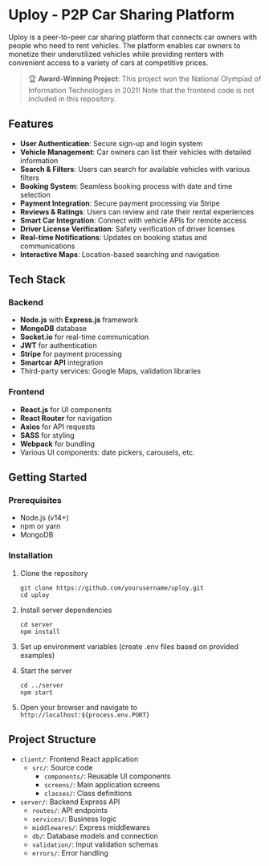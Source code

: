 # Uploy - P2P Car Sharing Platform

Uploy is a peer-to-peer car sharing platform that connects car owners with people who need to rent vehicles. The platform enables car owners to monetize their underutilized vehicles while providing renters with convenient access to a variety of cars at competitive prices.

> 🏆 **Award-Winning Project**: This project won the National Olympiad of Information Technologies in 2021! Note that the frontend code is not included in this repository.

## Features

- **User Authentication**: Secure sign-up and login system
- **Vehicle Management**: Car owners can list their vehicles with detailed information
- **Search & Filters**: Users can search for available vehicles with various filters
- **Booking System**: Seamless booking process with date and time selection
- **Payment Integration**: Secure payment processing via Stripe
- **Reviews & Ratings**: Users can review and rate their rental experiences
- **Smart Car Integration**: Connect with vehicle APIs for remote access
- **Driver License Verification**: Safety verification of driver licenses
- **Real-time Notifications**: Updates on booking status and communications
- **Interactive Maps**: Location-based searching and navigation

## Tech Stack

### Backend
- **Node.js** with **Express.js** framework
- **MongoDB** database
- **Socket.io** for real-time communication
- **JWT** for authentication
- **Stripe** for payment processing
- **Smartcar API** integration
- Third-party services: Google Maps, validation libraries

### Frontend
- **React.js** for UI components
- **React Router** for navigation
- **Axios** for API requests
- **SASS** for styling
- **Webpack** for bundling
- Various UI components: date pickers, carousels, etc.

## Getting Started

### Prerequisites
- Node.js (v14+)
- npm or yarn
- MongoDB

### Installation

1. Clone the repository
   ```
   git clone https://github.com/yourusername/uploy.git
   cd uploy
   ```

2. Install server dependencies
   ```
   cd server
   npm install
   ```

3. Set up environment variables (create .env files based on provided examples)

4. Start the server
   ```
   cd ../server
   npm start
   ```

5. Open your browser and navigate to `http://localhost:${process.env.PORT}`

## Project Structure

- `client/`: Frontend React application
  - `src/`: Source code
    - `components/`: Reusable UI components
    - `screens/`: Main application screens
    - `classes/`: Class definitions
- `server/`: Backend Express API
  - `routes/`: API endpoints
  - `services/`: Business logic
  - `middlewares/`: Express middlewares
  - `db/`: Database models and connection
  - `validation/`: Input validation schemas
  - `errors/`: Error handling